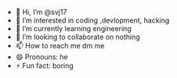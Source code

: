 - 👋 Hi, I’m @svj17
- 👀 I’m interested in coding ,devlopment, hacking
- 🌱 I’m currently learning engineering
- 💞️ I’m looking to collaborate on nothing
- 📫 How to reach me dm me
- 😄 Pronouns: he
- ⚡ Fun fact: boring

<!---
svj17/svj17 is a ✨ special ✨ repository because its `README.md` (this file) appears on your GitHub profile.
You can click the Preview link to take a look at your changes.
--->
